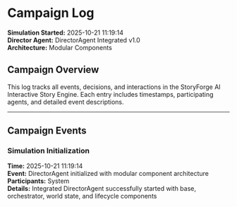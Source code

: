 # Campaign Log

**Simulation Started:** 2025-10-21 11:19:14  
**Director Agent:** DirectorAgent Integrated v1.0  
**Architecture:** Modular Components  

## Campaign Overview

This log tracks all events, decisions, and interactions in the StoryForge AI Interactive Story Engine.
Each entry includes timestamps, participating agents, and detailed event descriptions.

---

## Campaign Events

### Simulation Initialization
**Time:** 2025-10-21 11:19:14  
**Event:** DirectorAgent initialized with modular component architecture  
**Participants:** System  
**Details:** Integrated DirectorAgent successfully started with base, orchestrator, world state, and lifecycle components

